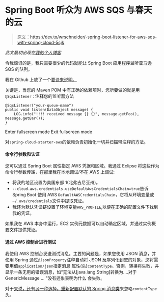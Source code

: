 # Spring Boot 听众为 AWS SQS 与春天的云

> 原文：<https://dev.to/wrschneider/-spring-boot-listener-for-aws-sqs-with-spring-cloud-5cjk>

*此文最初出现在[我的个人博客](http://localhost:4000/2018/09/17/spring-boot-sqs.html)*

令我惊讶的是，我只需要很少的代码就能让 Spring Boot 应用程序监听亚马逊 SQS 的队列。

我在 Github 上放了一个[要诀来说明。](https://gist.github.com/wrschneider/42407cc2ea70799362cc5b044ebcfabb)

关键是，当您的 Maven POM 中有正确的依赖项时，您所要做的就是用`@SqsListener` :
注释您的监听器方法

```
@SqsListener("your-queue-name")
public void listen(DataObject message) {
    LOG.info("!!!! received message {} {}", message.getFoo(), message.getBar());
} 
```

Enter fullscreen mode Exit fullscreen mode

对`spring-cloud-starter-aws`的依赖负责初始化一切并扫描带注释的方法。

#### 命令行参数和认证

您可以通过 Spring Boot 属性指定 AWS 凭据和区域。我通过 Eclipse 将这些作为命令行参数传递，在那里我在本地调试/不在 AWS 上调试:

*   将我的地区设置为美国东部 1(北弗吉尼亚州)。
*   `--cloud.aws.credentials.useDefaultAwsCredentialsChain=true`告诉 Spring Boot 使用 AWS `DefaultAWSCredentialsChain`，它将从环境变量或`~/.aws/credentials`文件中提取凭证。
*   我还为默认凭证链设置了环境变量`AWS_PROFILE`,以便在正确的配置文件下找到我的凭证。

如果我在 AWS 本身中运行，EC2 实例元数据可以自动确定区域，并通过实例概要文件提供凭证。

#### 通过 AWS 控制台进行测试

我使用 AWS 控制台发送测试消息。主要的问题是，如果您使用 JSON 消息，并使用 Spring 通过`@JsonProperty`注释自动将 JSON 反序列化到您的对象，您将需要用值`application/json`指定消息
属性(头)`contentType`。否则，转换将失败，并显示一条无用的错误消息，如“无法从[java.lang.String]转换为....对于 GenericMessage ... "没有迹象表明为什么
会失败。

对于[来说，还有另一种选择，重新配置默认的 Spring 消息类](http://cloud.spring.io/spring-cloud-static/spring-cloud-aws/2.0.0.RELEASE/multi/multi__messaging.html#_consuming_aws_event_messages_with_amazon_sqs)来忽略`contentType`头。